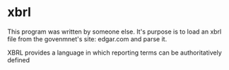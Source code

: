 # xbrl
This program was written by someone else. It's purpose is to load an xbrl file 
from the govenmnet's site: edgar.com and parse it.

XBRL provides a language in which reporting terms can be authoritatively defined

